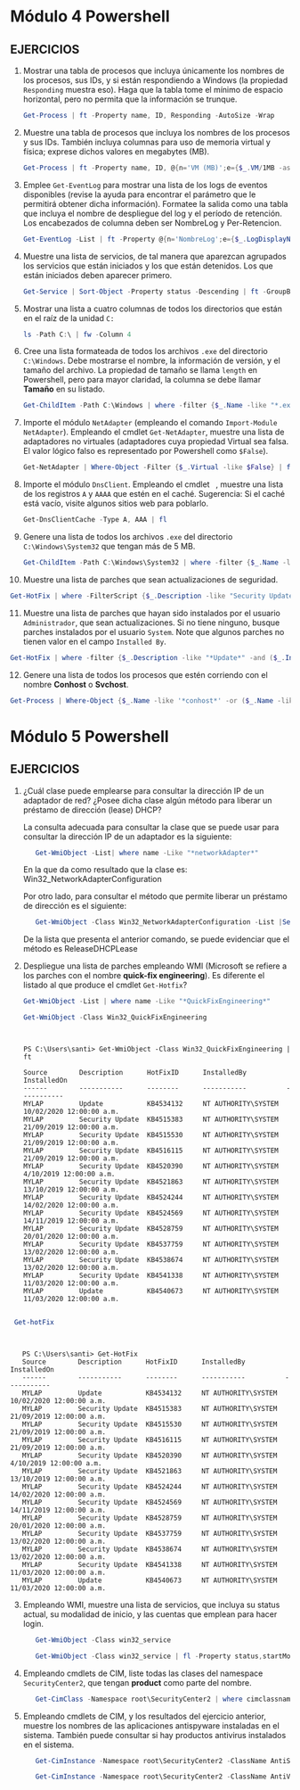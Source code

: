 # Módulo 4 Powershell

## EJERCICIOS
1. Mostrar una tabla de procesos que incluya únicamente los nombres de los
   procesos, sus IDs, y si están respondiendo a Windows (la propiedad
   ``Responding`` muestra eso). Haga que la tabla tome el mínimo de espacio
   horizontal, pero no permita que la información se trunque.
   
   ```powershell
   Get-Process | ft -Property name, ID, Responding -AutoSize -Wrap
   ```

2. Muestre una tabla de procesos que incluya los nombres de los procesos y sus
   IDs. También incluya columnas para uso de memoria virtual y física;
   exprese dichos valores en megabytes (MB).
   
   ```powershell
   Get-Process | ft -Property name, ID, @{n='VM (MB)';e={$_.VM/1MB -as [int]}}, @{n='PM (MB)';e={$_.PM/1MB -as [int]}}
   ```

3. Emplee ``Get-EventLog`` para mostrar una lista de los logs de eventos
   disponibles (revise la ayuda para encontrar el parámetro que le permitirá
   obtener dicha información). Formatee la salida como una tabla que incluya
   el nombre de despliegue del log y el período de retención. Los encabezados
   de columna deben ser NombreLog y Per-Retencion.
   
   ```powershell
   Get-EventLog -List | ft -Property @{n='NombreLog';e={$_.LogDisplayName}}, @{n='Per-Retencion';e={$_.MinimumRetentionDays}}
   ```

4. Muestre una lista de servicios, de tal manera que aparezcan agrupados los
   servicios que están iniciados y los que están detenidos. Los que están
   iniciados deben aparecer primero.
   
   ```powershell
   Get-Service | Sort-Object -Property status -Descending | ft -GroupBy status
   ```

5. Mostrar una lista a cuatro columnas de todos los directorios que están en
   el raíz de la unidad ``C:``
   
   ```powershell
   ls -Path C:\ | fw -Column 4
   ```

6. Cree una lista formateada de todos los archivos ``.exe`` del directorio
   ``C:\Windows``. Debe mostrarse el nombre, la información de versión, y el
   tamaño del archivo. La propiedad de tamaño se llama ``length`` en Powershell,
   pero para mayor claridad, la columna se debe llamar **Tamaño** en su listado.
   
   ```powershell
   Get-ChildItem -Path C:\Windows | where -filter {$_.Name -like "*.exe"} | fl  Name,VersionInfo, @{n='Tamano';e={$_.Length}}
   ```

7. Importe el módulo ``NetAdapter`` (empleando el comando ``Import-Module
   NetAdapter``).
   Empleando el cmdlet ``Get-NetAdapter``, muestre una lista de adaptadores no
   virtuales (adaptadores cuya propiedad Virtual sea falsa. El valor lógico
   falso es representado por Powershell como ``$False``).
   
   ```powershell
   Get-NetAdapter | Where-Object -Filter {$_.Virtual -like $False} | fl
   ```

8. Importe el módulo ``DnsClient``. Empleando el cmdlet `` ``,
   muestre una lista de los registros ``A`` y ``AAAA`` que estén en el caché.
   Sugerencia: Si el caché está vacío, visite algunos sitios web para poblarlo.
   
   ```powershell
   Get-DnsClientCache -Type A, AAA | fl
   ```

9. Genere una lista de todos los archivos ``.exe`` del directorio
   ``C:\Windows\System32`` que tengan más de 5 MB.
   
   ```powershell
   Get-ChildItem -Path C:\Windows\System32 | where -filter {$_.Name -like "*.exe" -and ($_.Length -gt 5MB)} | fl
   ```

10. Muestre una lista de parches que sean actualizaciones de seguridad.

   ```powershell
   Get-HotFix | where -FilterScript {$_.Description -like "Security Update"} | fl
   ```

11. Muestre una lista de parches que hayan sido instalados por el
    usuario ``Administrador``, que sean actualizaciones. Si no tiene ninguno,
    busque parches instalados por el usuario ``System``. Note que algunos parches
    no tienen valor en el campo ``Installed By``.

   ```powershell
   Get-HotFix | where -filter {$_.Description -like "*Update*" -and ($_.InstalledBy -like "*System*")}
   ```
12. Genere una lista de todos los procesos que estén corriendo con el nombre
    **Conhost** o **Svchost**.
   ```powershell
   Get-Process | Where-Object {$_.Name -like '*conhost*' -or ($_.Name -like 'svchost')} | fl
   ```   
    
# Módulo 5 Powershell

## EJERCICIOS
1. ¿Cuál clase puede emplearse para consultar la dirección IP de un adaptador
   de red? ¿Posee dicha clase algún método para liberar un préstamo de
   dirección (lease) DHCP?
   
   La consulta adecuada para consultar la clase que se puede usar para consultar la dirección IP de un adaptador es la siguiente:
   ```powershell
      Get-WmiObject -List| where name -Like "*networkAdapter*" 
   ```
   En la que da como resultado que la clase es: Win32_NetworkAdapterConfiguration
   
   Por otro lado, para consultar el método que permite liberar un préstamo de dirección es el siguiente:
   ```powershell
      Get-WmiObject -Class Win32_NetworkAdapterConfiguration -List |Select-Object methods
   ``` 
   De la lista que presenta el anterior comando, se puede evidenciar que el método es ReleaseDHCPLease
   
   
2. Despliegue una lista de parches empleando WMI (Microsoft se refiere a los
   parches con el nombre **quick-fix engineering**). Es diferente el listado al
   que produce el cmdlet ``Get-Hotfix``?
   
   ```powershell
   Get-WmiObject -List | where name -Like "*QuickFixEngineering*"
   ```
   
   ```powershell
   Get-WmiObject -Class Win32_QuickFixEngineering
   ``` 
   
   ```console
    

   PS C:\Users\santi> Get-WmiObject -Class Win32_QuickFixEngineering | ft

   Source        Description      HotFixID      InstalledBy          InstalledOn              
   ------        -----------      --------      -----------          -----------              
   MYLAP         Update           KB4534132     NT AUTHORITY\SYSTEM  10/02/2020 12:00:00 a.m. 
   MYLAP         Security Update  KB4515383     NT AUTHORITY\SYSTEM  21/09/2019 12:00:00 a.m. 
   MYLAP         Security Update  KB4515530     NT AUTHORITY\SYSTEM  21/09/2019 12:00:00 a.m. 
   MYLAP         Security Update  KB4516115     NT AUTHORITY\SYSTEM  21/09/2019 12:00:00 a.m. 
   MYLAP         Security Update  KB4520390     NT AUTHORITY\SYSTEM  4/10/2019 12:00:00 a.m.  
   MYLAP         Security Update  KB4521863     NT AUTHORITY\SYSTEM  13/10/2019 12:00:00 a.m. 
   MYLAP         Security Update  KB4524244     NT AUTHORITY\SYSTEM  14/02/2020 12:00:00 a.m. 
   MYLAP         Security Update  KB4524569     NT AUTHORITY\SYSTEM  14/11/2019 12:00:00 a.m. 
   MYLAP         Security Update  KB4528759     NT AUTHORITY\SYSTEM  20/01/2020 12:00:00 a.m. 
   MYLAP         Security Update  KB4537759     NT AUTHORITY\SYSTEM  13/02/2020 12:00:00 a.m. 
   MYLAP         Security Update  KB4538674     NT AUTHORITY\SYSTEM  13/02/2020 12:00:00 a.m. 
   MYLAP         Security Update  KB4541338     NT AUTHORITY\SYSTEM  11/03/2020 12:00:00 a.m. 
   MYLAP         Update           KB4540673     NT AUTHORITY\SYSTEM  11/03/2020 12:00:00 a.m.
    
   ``` 
   
  ```powershell
   Get-hotFix
  ``` 
   
   ```console
   
   
      PS C:\Users\santi> Get-HotFix
      Source        Description      HotFixID      InstalledBy          InstalledOn              
      ------        -----------      --------      -----------          -----------              
      MYLAP         Update           KB4534132     NT AUTHORITY\SYSTEM  10/02/2020 12:00:00 a.m. 
      MYLAP         Security Update  KB4515383     NT AUTHORITY\SYSTEM  21/09/2019 12:00:00 a.m. 
      MYLAP         Security Update  KB4515530     NT AUTHORITY\SYSTEM  21/09/2019 12:00:00 a.m. 
      MYLAP         Security Update  KB4516115     NT AUTHORITY\SYSTEM  21/09/2019 12:00:00 a.m. 
      MYLAP         Security Update  KB4520390     NT AUTHORITY\SYSTEM  4/10/2019 12:00:00 a.m.  
      MYLAP         Security Update  KB4521863     NT AUTHORITY\SYSTEM  13/10/2019 12:00:00 a.m. 
      MYLAP         Security Update  KB4524244     NT AUTHORITY\SYSTEM  14/02/2020 12:00:00 a.m. 
      MYLAP         Security Update  KB4524569     NT AUTHORITY\SYSTEM  14/11/2019 12:00:00 a.m. 
      MYLAP         Security Update  KB4528759     NT AUTHORITY\SYSTEM  20/01/2020 12:00:00 a.m. 
      MYLAP         Security Update  KB4537759     NT AUTHORITY\SYSTEM  13/02/2020 12:00:00 a.m. 
      MYLAP         Security Update  KB4538674     NT AUTHORITY\SYSTEM  13/02/2020 12:00:00 a.m. 
      MYLAP         Security Update  KB4541338     NT AUTHORITY\SYSTEM  11/03/2020 12:00:00 a.m. 
      MYLAP         Update           KB4540673     NT AUTHORITY\SYSTEM  11/03/2020 12:00:00 a.m. 
   ``` 
   

3. Empleando WMI, muestre una lista de servicios, que incluya su status actual,
   su modalidad de inicio, y las cuentas que emplean para hacer login.
   
   ```powershell
      Get-WmiObject -Class win32_service 
   ``` 
   ```powershell
      Get-WmiObject -Class win32_service | fl -Property status,startMode, login, startname
   ```    
   
4. Empleando cmdlets de CIM, liste todas las clases del namespace
   ``SecurityCenter2``, que tengan **product** como parte del nombre.
   
   ```powershell
      Get-CimClass -Namespace root\SecurityCenter2 | where cimclassname -Like '*product*'
   ``` 
5. Empleando cmdlets de CIM, y los resultados del ejercicio anterior, muestre
   los nombres de las aplicaciones antispyware instaladas en el sistema.
   También puede consultar si hay productos antivirus instalados en el sistema.
   
   ```powershell
      Get-CimInstance -Namespace root\SecurityCenter2 -ClassName AntiSpywareProduct
   ```
   
   ```powershell
      Get-CimInstance -Namespace root\SecurityCenter2 -ClassName AntiVirusProduct
   ```
